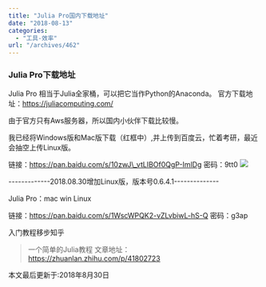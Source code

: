```yaml
---
title: "Julia Pro国内下载地址"
date: "2018-08-13"
categories: 
  - "工具-效率"
url: "/archives/462"
---
```


### Julia Pro下载地址

Julia Pro 相当于Julia全家桶，可以把它当作Python的Anaconda。 官方下载地址：https://juliacomputing.com/

由于官方只有Aws服务器，所以国内小伙伴下载比较慢。

我已经将Windows版和Mac版下载（红框中）,并上传到百度云，忙着考研，最近会抽空上传Linux版。

链接：https://pan.baidu.com/s/10zwJ\_vtLIBOf0QgP-ImlDg 密码：9tt0 ![](https://image.i-ll.cc/18-8-13/26457664.jpg)

\-------------2018.08.30增加Linux版，版本号0.6.4.1--------------

Julia Pro：mac win Linux

链接：https://pan.baidu.com/s/1WscWPQK2-vZLvbiwL-hS-Q 密码：g3ap

入门教程移步知乎

> 一个简单的Julia教程 文章地址：https://zhuanlan.zhihu.com/p/41802723

本文最后更新于:2018年8月30日
